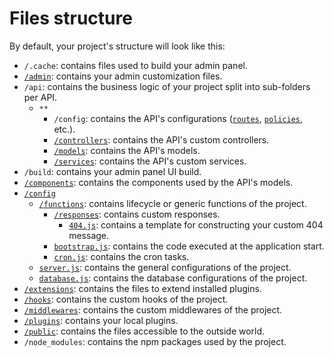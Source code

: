# Files structure

By default, your project's structure will look like this:

- `/.cache`: contains files used to build your admin panel.
- [`/admin`](../admin-panel/customization.md): contains your admin customization files.
- `/api`: contains the business logic of your project split into sub-folders per API.
  - `**`
    - `/config`: contains the API's configurations ([`routes`](./routing.md), [`policies`](./policies.md), etc.).
    - [`/controllers`](./controllers.md): contains the API's custom controllers.
    - [`/models`](./models.md): contains the API's models.
    - [`/services`](./services.md): contains the API's custom services.
- `/build`: contains your admin panel UI build.
- [`/components`](./models.md#components): contains the components used by the API's models.
- [`/config`](./configurations.md)
  - [`/functions`](./configurations.md#functions): contains lifecycle or generic functions of the project.
    - [`/responses`](./configurations.md#responses): contains custom responses.
      - [`404.js`](./configurations.md#404): contains a template for constructing your custom 404 message.
    - [`bootstrap.js`](./configurations.md#bootstrap): contains the code executed at the application start.
    - [`cron.js`](./configurations.md#cron-tasks): contains the cron tasks.
  - [`server.js`](./configurations.md#server): contains the general configurations of the project.
  - [`database.js`](./configurations.md#database): contains the database configurations of the project.
- [`/extensions`](./customization.md): contains the files to extend installed plugins.
- [`/hooks`](./hooks.md): contains the custom hooks of the project.
- [`/middlewares`](./middlewares.md): contains the custom middlewares of the project.
- [`/plugins`](./plugins.md): contains your local plugins.
- [`/public`](./public-assets.md): contains the files accessible to the outside world.
- `/node_modules`: contains the npm packages used by the project.
